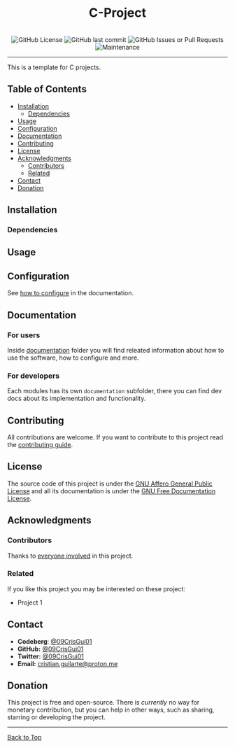 <a name="top"></a>
<div align="center">
    <h1>C-Project</h1>
    <br>
    <img alt="GitHub License" src="https://img.shields.io/github/license/09CrisGui01/C-project-template?style=flat-square&color=blue">
    <img alt="GitHub last commit" src="https://img.shields.io/github/last-commit/09CrisGui01/C-project-template?style=flat-square">
    <img alt="GitHub Issues or Pull Requests" src="https://img.shields.io/github/issues/09CrisGui01/C-project-template?style=flat-square">
    <img alt="Maintenance" src="https://img.shields.io/maintenance/yes/2024?style=flat-square">
    <hr/>
</div>

This is a template for C projects.

## Table of Contents
- [Installation](#installation)
    - [Dependencies](#dependencies)
- [Usage](#usage)
- [Configuration](#configuration)
- [Documentation](#documentation)
- [Contributing](#contributing)
- [License](#license)
- [Acknowledgments](#acknowledgments)
    - [Contributors](#contributors)
    - [Related](#related)
- [Contact](#contact)
- [Donation](#donation)

## Installation
### Dependencies

## Usage

## Configuration
See [how to configure](documentation/configuration.md) in the documentation.

## Documentation
### For users
Inside [documentation](documentation) folder you will find releated information about how to use the software, how to configure and more.

### For developers
Each modules has its own `documentation` subfolder, there you can find dev docs about its implementation and functionality.

## Contributing
All contributions are welcome. If you want to contribute to this project read the [contributing guide](CONTRIBUTING.md).

## License
The source code of this project is under the [GNU Affero General Public License](https://www.gnu.org/licenses/agpl-3.0.html) and all its documentation is under the [GNU Free Documentation License](https://www.gnu.org/licenses/fdl-1.3.html).

## Acknowledgments

### Contributors
Thanks to [everyone involved](CONTRIBUTORS.md) in this project.

### Related
If you like this project you may be interested on these project:
- Project 1

## Contact
- **Codeberg**: [@09CrisGui01](https://codeberg.org/09CrisGui01)
- **GitHub:** [@09CrisGui01](https://github.com/09CrisGui01)
- **Twitter:** [@09CrisGui01](https://x.com/09CrisGui01)
- **Email:** [cristian.guilarte@proton.me](mailto:cristian.guilarte@proton.me)

## Donation
This project is free and open-source. There is *currently* no way for monetary contribution, but you can help in other ways, such as sharing, starring or developing the project.

---
[Back to Top](#top)
